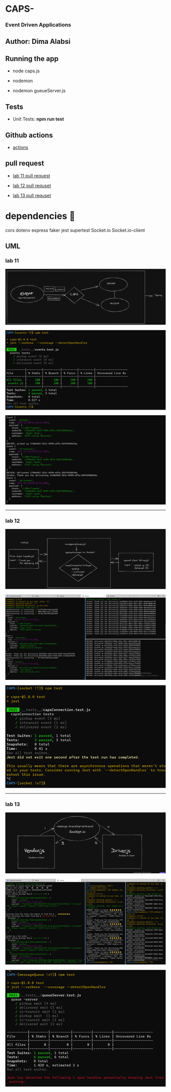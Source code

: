 # CAPS-


### Event Driven Applications



## Author: Dima Alabsi



## Running the app

* node caps.js
* nodemon

* nodemon gueueServer.js




## Tests

* Unit Tests: **npm run test**





## Github actions

*    [actions](https://github.com/DimaAlabsi/CAPS-/actions)     




## pull request


* [lab 11 pull request](https://github.com/DimaAlabsi/CAPS-/pull/1)

* [lab 12 pull requset](https://github.com/DimaAlabsi/CAPS-/pull/2)

* [lab 13 pull requset](https://github.com/DimaAlabsi/CAPS-/pull/3)


# dependencies 💯


cors
dotenv
express
faker
jest
supertest
Socket.io
Socket.io-client

    

## UML

### lab 11

![uml](img/uml.png)

![test](img/testingResults.png)

![console](img/consoleResults.png)


--------------------------------

### lab 12

![uml-lab12](img/UMLlab12.png)

![console-output](img/consoleOutputlab12.png)

![testingResults](img/testsResultslab12.png)

---------------------

### lab 13 

![uml-lab13](img/UML-LAB13.png)


![consoleResults](img/consoleResultesLab13.png)

![tests](img/tests13.png)


